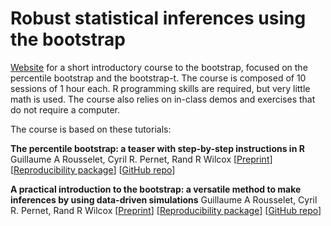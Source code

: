 # Robust statistical inferences using the bootstrap

[Website](https://grousselet.github.io/bootcourse/) for a short introductory course to the bootstrap, focused on the percentile bootstrap and the bootstrap-t. The course is composed of 10 sessions of 1 hour each. R programming skills are required, but very little math is used. The course also relies on in-class demos and exercises that do not require a computer.

The course is based on these tutorials:

**The percentile bootstrap: a teaser with step-by-step instructions in R**
Guillaume A Rousselet, Cyril R. Pernet, Rand R Wilcox 
[[Preprint](https://psyarxiv.com/kxarf)]
[[Reproducibility package](https://osf.io/dvuze/)]
[[GitHub repo](https://github.com/GRousselet/bootsteps)]

**A practical introduction to the bootstrap: a versatile method to make inferences by using data-driven simulations**
Guillaume A Rousselet, Cyril R. Pernet, Rand R Wilcox 
[[Preprint](https://psyarxiv.com/h8ft7)] 
[[Reproducibility package](https://osf.io/8b4t5/)]
[[GitHub repo](https://github.com/GRousselet/bootstrap)]

